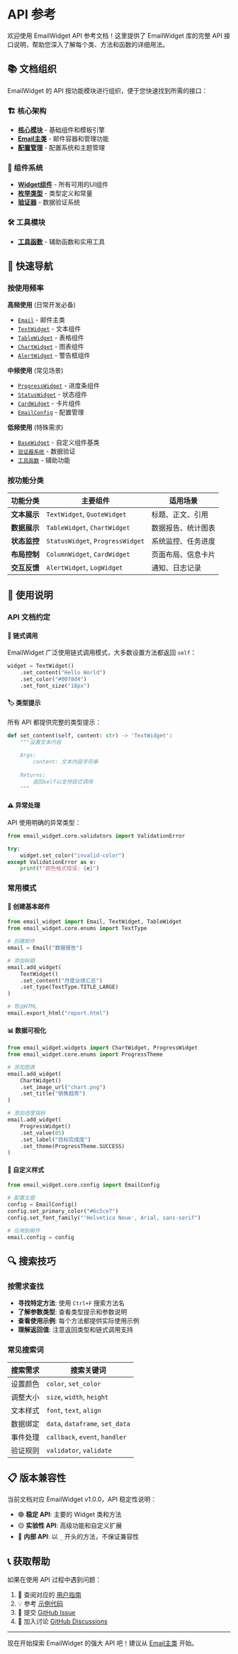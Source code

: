 # API 参考

欢迎使用 EmailWidget API 参考文档！这里提供了 EmailWidget 库的完整 API 接口说明，帮助您深入了解每个类、方法和函数的详细用法。

## 📚 文档组织

EmailWidget 的 API 按功能模块进行组织，便于您快速找到所需的接口：

### 🏗️ 核心架构

- **[核心模块](core.md)** - 基础组件和模板引擎
- **[Email主类](email.md)** - 邮件容器和管理功能
- **[配置管理](config.md)** - 配置系统和主题管理

### 🧩 组件系统

- **[Widget组件](widgets.md)** - 所有可用的UI组件
- **[枚举类型](enums.md)** - 类型定义和常量
- **[验证器](validators.md)** - 数据验证系统

### 🛠️ 工具模块

- **[工具函数](utils.md)** - 辅助函数和实用工具

## 🚀 快速导航

### 按使用频率

**高频使用** (日常开发必备)
- [`Email`](email.md#email) - 邮件主类
- [`TextWidget`](widgets.md#textwidget) - 文本组件
- [`TableWidget`](widgets.md#tablewidget) - 表格组件
- [`ChartWidget`](widgets.md#chartwidget) - 图表组件
- [`AlertWidget`](widgets.md#alertwidget) - 警告框组件

**中频使用** (常见场景)
- [`ProgressWidget`](widgets.md#progresswidget) - 进度条组件
- [`StatusWidget`](widgets.md#statuswidget) - 状态组件
- [`CardWidget`](widgets.md#cardwidget) - 卡片组件
- [`EmailConfig`](config.md#emailconfig) - 配置管理

**低频使用** (特殊需求)
- [`BaseWidget`](core.md#basewidget) - 自定义组件基类
- [`验证器系统`](validators.md) - 数据验证
- [`工具函数`](utils.md) - 辅助功能

### 按功能分类

| 功能分类 | 主要组件 | 适用场景 |
|---------|---------|----------|
| **文本展示** | `TextWidget`, `QuoteWidget` | 标题、正文、引用 |
| **数据展示** | `TableWidget`, `ChartWidget` | 数据报告、统计图表 |
| **状态监控** | `StatusWidget`, `ProgressWidget` | 系统监控、任务进度 |
| **布局控制** | `ColumnWidget`, `CardWidget` | 页面布局、信息卡片 |
| **交互反馈** | `AlertWidget`, `LogWidget` | 通知、日志记录 |

## 📖 使用说明

### API 文档约定

#### 🔗 链式调用
EmailWidget 广泛使用链式调用模式，大多数设置方法都返回 `self`：

```python
widget = TextWidget()
    .set_content("Hello World")
    .set_color("#0078d4")
    .set_font_size("18px")
```

#### 🏷️ 类型提示
所有 API 都提供完整的类型提示：

```python
def set_content(self, content: str) -> 'TextWidget':
    """设置文本内容
    
    Args:
        content: 文本内容字符串
        
    Returns:
        返回self以支持链式调用
    """
```

#### ⚠️ 异常处理
API 使用明确的异常类型：

```python
from email_widget.core.validators import ValidationError

try:
    widget.set_color("invalid-color")
except ValidationError as e:
    print(f"颜色格式错误: {e}")
```

### 常用模式

#### 📝 创建基本邮件

```python
from email_widget import Email, TextWidget, TableWidget
from email_widget.core.enums import TextType

# 创建邮件
email = Email("数据报告")

# 添加标题
email.add_widget(
    TextWidget()
    .set_content("月度业绩汇总")
    .set_type(TextType.TITLE_LARGE)
)

# 导出HTML
email.export_html("report.html")
```

#### 📊 数据可视化

```python
from email_widget.widgets import ChartWidget, ProgressWidget
from email_widget.core.enums import ProgressTheme

# 添加图表
email.add_widget(
    ChartWidget()
    .set_image_url("chart.png")
    .set_title("销售趋势")
)

# 添加进度指标
email.add_widget(
    ProgressWidget()
    .set_value(85)
    .set_label("目标完成度")
    .set_theme(ProgressTheme.SUCCESS)
)
```

#### 🎨 自定义样式

```python
from email_widget.core.config import EmailConfig

# 配置主题
config = EmailConfig()
config.set_primary_color("#6c5ce7")
config.set_font_family("'Helvetica Neue', Arial, sans-serif")

# 应用到邮件
email.config = config
```

## 🔍 搜索技巧

### 按需求查找

- **寻找特定方法**: 使用 `Ctrl+F` 搜索方法名
- **了解参数类型**: 查看类型提示和参数说明
- **查看使用示例**: 每个方法都提供实际使用示例
- **理解返回值**: 注意返回类型和链式调用支持

### 常见搜索词

| 搜索需求 | 搜索关键词 |
|---------|-----------|
| 设置颜色 | `color`, `set_color` |
| 调整大小 | `size`, `width`, `height` |
| 文本样式 | `font`, `text`, `align` |
| 数据绑定 | `data`, `dataframe`, `set_data` |
| 事件处理 | `callback`, `event`, `handler` |
| 验证规则 | `validator`, `validate` |

## 📋 版本兼容性

当前文档对应 EmailWidget v1.0.0，API 稳定性说明：

- 🟢 **稳定 API**: 主要的 Widget 类和方法
- 🟡 **实验性 API**: 高级功能和自定义扩展
- 🔴 **内部 API**: 以 `_` 开头的方法，不保证兼容性

## 📞 获取帮助

如果在使用 API 过程中遇到问题：

1. 📖 查阅对应的 [用户指南](../user-guide/index.md)
2. 💡 参考 [示例代码](../examples/index.md)
3. 🐛 提交 [GitHub Issue](https://github.com/271374667/EmailWidget/issues)
4. 💬 加入讨论 [GitHub Discussions](https://github.com/271374667/EmailWidget/discussions)

---

现在开始探索 EmailWidget 的强大 API 吧！建议从 [Email主类](email.md) 开始。 